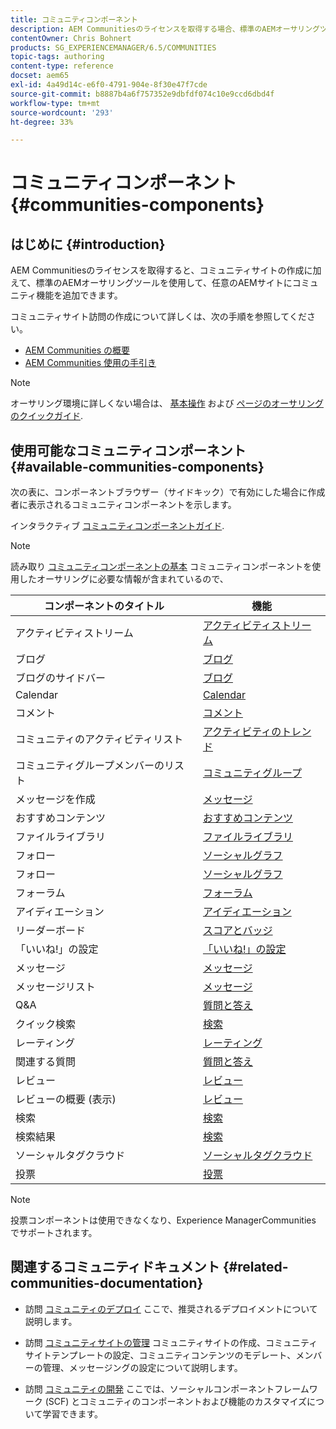 ```yaml
---
title: コミュニティコンポーネント
description: AEM Communitiesのライセンスを取得する場合、標準のAEMオーサリングツールを使用して、任意のAEMサイトにコミュニティ機能を追加できます。
contentOwner: Chris Bohnert
products: SG_EXPERIENCEMANAGER/6.5/COMMUNITIES
topic-tags: authoring
content-type: reference
docset: aem65
exl-id: 4a49d14c-e6f0-4791-904e-8f30e47f7cde
source-git-commit: b8887b4a6f757352e9dbfdf074c10e9ccd6dbd4f
workflow-type: tm+mt
source-wordcount: '293'
ht-degree: 33%

---
```


# コミュニティコンポーネント {#communities-components}

## はじめに {#introduction}

AEM Communitiesのライセンスを取得すると、コミュニティサイトの作成に加えて、標準のAEMオーサリングツールを使用して、任意のAEMサイトにコミュニティ機能を追加できます。

コミュニティサイト訪問の作成について詳しくは、次の手順を参照してください。

* [AEM Communities の概要](/help/communities/overview.md)
* [AEM Communities 使用の手引き](/help/communities/getting-started.md)

>[!NOTE]
>
>オーサリング環境に詳しくない場合は、 [基本操作](/help/sites-authoring/basic-handling.md) および [ページのオーサリングのクイックガイド](/help/sites-authoring/qg-page-authoring.md).

## 使用可能なコミュニティコンポーネント {#available-communities-components}

次の表に、コンポーネントブラウザー（サイドキック）で有効にした場合に作成者に表示されるコミュニティコンポーネントを示します。

インタラクティブ [コミュニティコンポーネントガイド](/help/communities/components-guide.md).

>[!NOTE]
>
>読み取り [コミュニティコンポーネントの基本](/help/communities/basics.md) コミュニティコンポーネントを使用したオーサリングに必要な情報が含まれているので、

| **コンポーネントのタイトル** | **機能** |
|---|---|
| アクティビティストリーム | [アクティビティストリーム](/help/communities/activities.md) |
| ブログ | [ブログ](/help/communities/blog-feature.md) |
| ブログのサイドバー | [ブログ](/help/communities/blog-feature.md) |
| Calendar | [Calendar](/help/communities/calendar.md) |
| コメント | [コメント](/help/communities/comments.md) |
| コミュニティのアクティビティリスト | [アクティビティのトレンド](/help/communities/trends.md) |
| コミュニティグループメンバーのリスト | [コミュニティグループ](/help/communities/creating-groups.md) |
| メッセージを作成 | [メッセージ](/help/communities/configure-messaging.md) |
| おすすめコンテンツ | [おすすめコンテンツ](/help/communities/featured.md) |
| ファイルライブラリ | [ファイルライブラリ](/help/communities/file-library.md) |
| フォロー | [ソーシャルグラフ](/help/communities/socialgraph.md) |
| フォロー | [ソーシャルグラフ](/help/communities/socialgraph.md) |
| フォーラム | [フォーラム](/help/communities/forum.md) |
| アイディエーション | [アイディエーション](/help/communities/ideation-feature.md) |
| リーダーボード | [スコアとバッジ](/help/communities/enabling-leaderboard.md) |
| 「いいね!」の設定 | [「いいね!」の設定](/help/communities/liking.md) |
| メッセージ | [メッセージ](/help/communities/configure-messaging.md) |
| メッセージリスト | [メッセージ](/help/communities/configure-messaging.md) |
| Q&amp;A | [質問と答え](/help/communities/working-with-qna.md) |
| クイック検索 | [検索](/help/communities/search.md) |
| レーティング | [レーティング](/help/communities/rating.md) |
| 関連する質問 | [質問と答え](/help/communities/working-with-qna.md) |
| レビュー | [レビュー](/help/communities/reviews.md) |
| レビューの概要 (表示) | [レビュー](/help/communities/reviews.md) |
| 検索 | [検索](/help/communities/search.md) |
| 検索結果 | [検索](/help/communities/search.md) |
| ソーシャルタグクラウド | [ソーシャルタグクラウド](/help/communities/tagcloud.md) |
| 投票 | [投票](/help/communities/voting.md) |

>[!NOTE]
>
>投票コンポーネントは使用できなくなり、Experience ManagerCommunities でサポートされます。

## 関連するコミュニティドキュメント {#related-communities-documentation}

* 訪問 [コミュニティのデプロイ](/help/communities/deploy-communities.md) ここで、推奨されるデプロイメントについて説明します。

* 訪問 [コミュニティサイトの管理](/help/communities/administer-landing.md) コミュニティサイトの作成、コミュニティサイトテンプレートの設定、コミュニティコンテンツのモデレート、メンバーの管理、メッセージングの設定について説明します。

* 訪問 [コミュニティの開発](/help/communities/communities.md) ここでは、ソーシャルコンポーネントフレームワーク (SCF) とコミュニティのコンポーネントおよび機能のカスタマイズについて学習できます。
